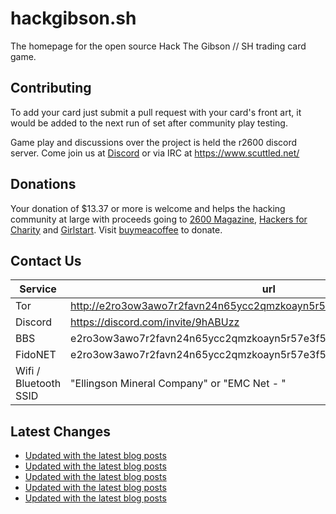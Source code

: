 # hackgibson.sh
The homepage for the open source Hack The Gibson // SH trading card game.


## Contributing

To add your card just submit a pull request with your card's front art, it would be added to the next run of set after community play testing.

Game play and discussions over the project is held the r2600 discord server. Come join us at [Discord](https://discord.com/invite/9hABUzz) or via IRC at https://www.scuttled.net/


## Donations

Your donation of $13.37 or more is welcome and helps the hacking community at large with proceeds going to [2600 Magazine](https://2600.com/), [Hackers for Charity](https://hackersforcharity.org) and [Girlstart](https://girlstart.org).  Visit [buymeacoffee](https://www.buymeacoffee.com/hackgibson.sh) to donate.


## Contact Us

Service | url
-|-
Tor | http://e2ro3ow3awo7r2favn24n65ycc2qmzkoayn5r57e3f56nvjwdcgg32ad.onion
Discord | https://discord.com/invite/9hABUzz
BBS | e2ro3ow3awo7r2favn24n65ycc2qmzkoayn5r57e3f56nvjwdcgg32ad.onion:23
FidoNET | e2ro3ow3awo7r2favn24n65ycc2qmzkoayn5r57e3f56nvjwdcgg32ad.onion:24554
Wifi / Bluetooth SSID | "Ellingson Mineral Company" or "EMC Net - <fidonet address>"

## Latest Changes
<!-- BLOG-POST-LIST:START -->
- [Updated with the latest blog posts](https://github.com/DFW2600/hackgibson.sh/commit/63ba8e4cb194c1e9337567b87f294d9e7cb2324a)
- [Updated with the latest blog posts](https://github.com/DFW2600/hackgibson.sh/commit/8f6825ab60bbde54c7daa951795829d6709521de)
- [Updated with the latest blog posts](https://github.com/DFW2600/hackgibson.sh/commit/7aea108977ba6c170a8aed8a18f7b81abc7982dd)
- [Updated with the latest blog posts](https://github.com/DFW2600/hackgibson.sh/commit/8f897591b34af14871fd3007b6bbbc943f5b86c3)
- [Updated with the latest blog posts](https://github.com/DFW2600/hackgibson.sh/commit/74021d1de1382735fd16fa421f66cdd16652d34e)
<!-- BLOG-POST-LIST:END -->
